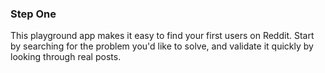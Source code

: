 ### Step One

This playground app makes it easy to find your first users on Reddit. Start by searching for the problem you'd like to solve, and validate it quickly by looking through real posts.

